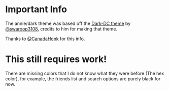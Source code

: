 # Important Info
The annie/dark theme was based off the [Dark-DC theme](https://www.github.com/swaroop3108/dark-dc) by [@swaroop3108](https://www.github.com/swaroop3108), credits to him for making that theme. 

Thanks to [@CanadaHonk](https://www.github.com/canadahonk/) for this info.

# This still requires work!
There are missing colors that I do not know what they were before (The hex color), for example, the friends list and search options are purely black for now.
